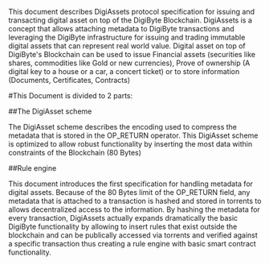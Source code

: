 This document describes DigiAssets protocol specification for issuing and transacting digital asset on top of the DigiByte Blockchain. DigiAssets is a concept that allows attaching metadata to DigiByte transactions and leveraging the DigiByte infrastructure for issuing and trading immutable digital assets that can represent real world value. Digital asset on top of DigiByte's Blockchain can be used to issue Financial assets (securities like shares, commodities like Gold or new currencies), Prove of ownership (A digital key to a house or a car, a concert ticket) or to store information (Documents, Certificates, Contracts)

#This Document is divided to 2 parts:

##The DigiAsset scheme

The DigiAsset scheme describes the encoding used to compress the metadata that is stored in the OP_RETURN operator. This DigiAsset scheme is optimized to allow robust functionality by inserting the most data within constraints of the Blockchain (80 Bytes)

##Rule engine

This document introduces the first specification for handling metadata for digital assets. Because of the 80 Bytes limit of the OP_RETURN field, any metadata that is attached to a transaction is hashed and stored in torrents to allows decentralized access to the information. By hashing the metadata for every transaction, DigiAssets actually expands dramatically the basic DigiByte functionality by allowing to insert rules that exist outside the blockchain and can be publically accessed via torrents and verified against a specific transaction thus creating a rule engine with basic smart contract functionality.